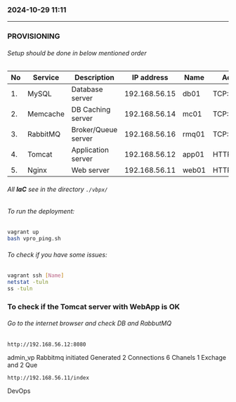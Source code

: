 ### 2024-10-29  11:11
---------------------

### PROVISIONING
###### Setup should be done in below mentioned order
| No | Service  | Description         | IP address    | Name  | Access Ports  |
|----|----------|---------------------|---------------|-------|---------------|
| 1. | MySQL    | Database server     | 192.168.56.15 | db01  |  TCP:3306     |
| 2. | Memcache | DB Caching server   | 192.168.56.14 | mc01  |TCP:11211/11111|
| 3. | RabbitMQ | Broker/Queue server | 192.168.56.16 | rmq01 | TCP:5672      |
| 4. | Tomcat   | Application server  | 192.168.56.12 | app01 | HTTP:8080     |
| 5. | Nginx    | Web server          | 192.168.56.11 | web01 | HTTP:80       |

###### All **IaC** see in the directory `./vbpx/`
###### To run the deployment:
```bash
vagrant up
bash vpro_ping.sh
```
###### To check if you have some issues:
```bash
vagrant ssh [Name]
netstat -tuln
ss -tuln
```

### To check if the Tomcat server with WebApp is OK
###### Go to the internet browser and check DB and RabbutMQ
```
http://192.168.56.12:8080
```
admin_vp
Rabbitmq initiated
Generated 2 Connections
6 Chanels 1 Exchage and 2 Que

```
http://192.168.56.11/index
```
DevOps